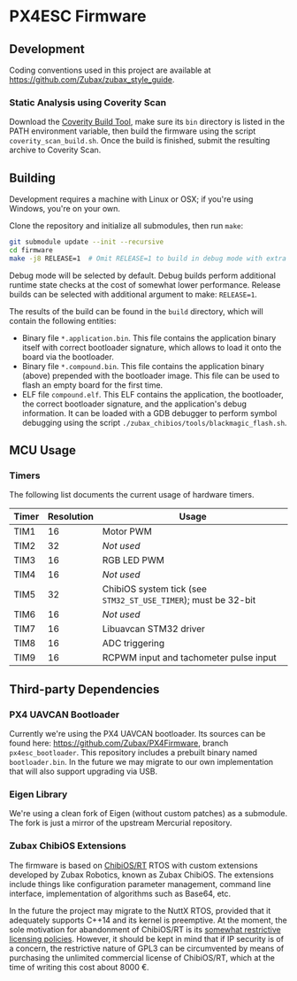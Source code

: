 PX4ESC Firmware
===============

## Development

Coding conventions used in this project are available at <https://github.com/Zubax/zubax_style_guide>.

### Static Analysis using Coverity Scan

Download the [Coverity Build Tool](https://scan.coverity.com/download?tab=cxx),
make sure its `bin` directory is listed in the PATH environment variable,
then build the firmware using the script `coverity_scan_build.sh`.
Once the build is finished, submit the resulting archive to Coverity Scan.

## Building

Development requires a machine with Linux or OSX; if you're using Windows, you're on your own.

Clone the repository and initialize all submodules, then run `make`:

```bash
git submodule update --init --recursive
cd firmware
make -j8 RELEASE=1  # Omit RELEASE=1 to build in debug mode with extra runtime checks
```

Debug mode will be selected by default.
Debug builds perform additional runtime state checks at the cost of somewhat lower performance.
Release builds can be selected with additional argument to make: `RELEASE=1`.

The results of the build can be found in the `build` directory, which will contain the following entities:

* Binary file `*.application.bin`.
This file contains the application binary itself with correct bootloader signature,
which allows to load it onto the board via the bootloader.
* Binary file `*.compound.bin`.
This file contains the application binary (above) prepended with the bootloader image.
This file can be used to flash an empty board for the first time.
* ELF file `compound.elf`.
This ELF contains the application, the bootloader, the correct bootloader signature,
and the application's debug information.
It can be loaded with a GDB debugger to perform symbol debugging using the script
`./zubax_chibios/tools/blackmagic_flash.sh`.

## MCU Usage

### Timers

The following list documents the current usage of hardware timers.

Timer   | Resolution| Usage
--------|-----------|--------------------------------------------------------------------------------------------------
TIM1    | 16        | Motor PWM
TIM2    | 32        | *Not used*
TIM3    | 16        | RGB LED PWM
TIM4    | 16        | *Not used*
TIM5    | 32        | ChibiOS system tick (see `STM32_ST_USE_TIMER`); must be 32-bit
TIM6    | 16        | *Not used*
TIM7    | 16        | Libuavcan STM32 driver
TIM8    | 16        | ADC triggering
TIM9    | 16        | RCPWM input and tachometer pulse input

## Third-party Dependencies

### PX4 UAVCAN Bootloader

Currently we're using the PX4 UAVCAN bootloader.
Its sources can be found here: <https://github.com/Zubax/PX4Firmware>, branch `px4esc_bootloader`.
This repository includes a prebuilt binary named `bootloader.bin`.
In the future we may migrate to our own implementation that will also support upgrading via USB.

### Eigen Library

We're using a clean fork of Eigen (without custom patches) as a submodule.
The fork is just a mirror of the upstream Mercurial repository.

### Zubax ChibiOS Extensions

The firmware is based on [ChibiOS/RT](http://chibios.org) RTOS with custom extensions developed by Zubax Robotics,
known as Zubax ChibiOS.
The extensions include things like configuration parameter management, command line interface,
implementation of algorithms such as Base64, etc.

In the future the project may migrate to the NuttX RTOS, provided that it adequately supports C++14 and
its kernel is preemptive.
At the moment, the sole motivation for abandonment of ChibiOS/RT is its
[somewhat restrictive licensing policies](http://www.chibios.org/dokuwiki/doku.php?id=chibios:licensing:start).
However, it should be kept in mind that if IP security is of a concern, the restrictive nature of GPL3 can be
circumvented by means of purchasing the unlimited commercial license of ChibiOS/RT,
which at the time of writing this cost about 8000 &euro;.
